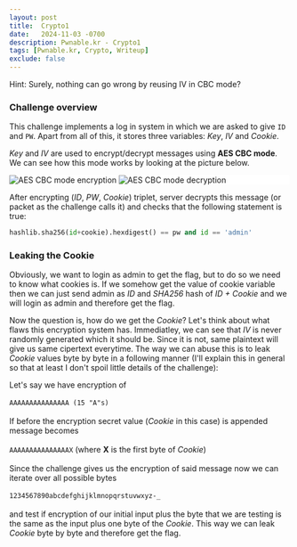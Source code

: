 ```yaml
---
layout: post
title:  Crypto1
date:   2024-11-03 -0700
description: Pwnable.kr - Crypto1
tags: [Pwnable.kr, Crypto, Writeup]
exclude: false
---
```


<div class="spoiler-container">
  <div>Hint:&nbsp;<span class="spoiler-text">Surely, nothing can go wrong by reusing IV in CBC mode?</span></div>
</div>

### Challenge overview

This challenge implements a log in system in which we are asked to give `ID` and `PW`. Apart from all of this, it stores three variables: *Key*, *IV* and *Cookie*.

*Key* and *IV* are used to encrypt/decrypt messages using **AES CBC mode**. We can see how this mode works by looking at the picture below.

<div style="background-color: white;">
<img src="https://upload.wikimedia.org/wikipedia/commons/thumb/8/80/CBC_encryption.svg/2560px-CBC_encryption.svg.png" alt="AES CBC mode encryption" title="AES CBC mode encryption">
<img src="https://upload.wikimedia.org/wikipedia/commons/thumb/2/2a/CBC_decryption.svg/2560px-CBC_decryption.svg.png" alt="AES CBC mode decryption" title="AES CBC mode decryption">
</div>

After encrypting (*ID*, *PW*, *Cookie*) triplet, server decrypts this message (or packet as the challenge calls it) and checks that the following statement is true:

```python
hashlib.sha256(id+cookie).hexdigest() == pw and id == 'admin'
```

### Leaking the Cookie

Obviously, we want to login as admin to get the flag, but to do so we need to know what cookies is. If we somehow get the value of cookie variable then we can just send admin as *ID* and *SHA256* hash of *ID + Cookie* and we will login as admin and therefore get the flag.

Now the question is, how do we get the *Cookie*? Let's think about what flaws this encryption system has. Immediatley, we can see that *IV* is never randomly generated which it should be. Since it is not, same plaintext will give us same cipertext everytime. The way we can abuse this is to leak *Cookie* values byte by byte in a following manner (I'll explain this in general so that at least I don't spoil little details of the challenge):

Let's say we have encryption of \
\
`AAAAAAAAAAAAAAA (15 "A"s)` \
\
If before the encryption secret value (*Cookie* in this case) is appended message becomes \
\
`AAAAAAAAAAAAAAAX` (where **X** is the first byte of *Cookie*) \
\
Since the challenge gives us the encryption of said message now we can iterate over all possible bytes \
\
`1234567890abcdefghijklmnopqrstuvwxyz-_` \
\
and test if encryption of our initial input plus the byte that we are testing is the same as the input plus one byte of the *Cookie*. This way we can leak *Cookie* byte by byte and therefore get the flag.
